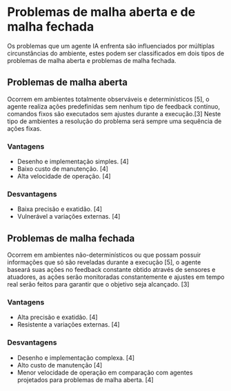 # Problemas de malha aberta e de malha fechada

Os problemas que um agente IA enfrenta são influenciados por múltiplas circunstâncias do ambiente, estes podem ser classificados em dois tipos de problemas de malha aberta e problemas de malha fechada.

## Problemas de malha aberta

Ocorrem em ambientes totalmente observáveis e determinísticos [5], o agente realiza ações predefinidas sem nenhum tipo de feedback contínuo, comandos fixos são executados sem ajustes durante a execução.[3] Neste tipo de ambientes a resolução do problema será sempre uma sequência de ações fixas.

### Vantagens

- Desenho e implementação simples. [4]
- Baixo custo de manutenção. [4]
- Alta velocidade de operação. [4]

### Desvantagens

- Baixa precisão e exatidão. [4]
- Vulnerável a variações externas. [4]

## Problemas de malha fechada

Ocorrem em ambientes não-determinísticos ou que possam possuir informações que só são reveladas durante a execução [5], o agente baseará suas ações no feedback constante obtido através de sensores e atuadores, as ações serão monitoradas constantemente e ajustes em tempo real serão feitos para garantir que o objetivo seja alcançado. [3]

### Vantagens

- Alta precisão e exatidão. [4]
- Resistente a variações externas. [4]

### Desvantagens

- Desenho e implementação complexa. [4]
- Alto custo de manutenção [4]
- Menor velocidade de operação em comparação com agentes projetados para problemas de malha aberta. [4]

